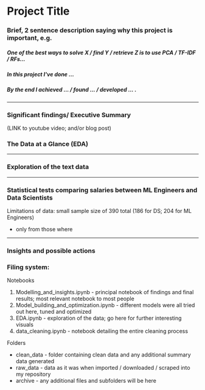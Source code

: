 # Project Title

### Brief, 2 sentence description saying why this project is important, e.g.
##### One of the best ways to solve X / find Y / retrieve Z is to use PCA / TF-IDF / RFs...

##### In this project I've done ... 
##### By the end I achieved ... / found ... / developed ... .
_____________________________________________________________________________________________________________________________

###  Significant findings/ Executive Summary

(LINK to youtube video; and/or blog post)

### The Data at a Glance (EDA)

_____________________________________________________________________________________________________________________________


### Exploration of the text data


_____________________________________________________________________________________________________________________________

### Statistical tests comparing salaries between ML Engineers and Data Scientists


Limitations of data: small sample size of 390 total (186 for DS; 204 for ML Engineers)

* only from those where 

_____________________________________________________________________________________________________________________________


### Insights and possible actions

### Filing system:

Notebooks
1. Modelling_and_insights.ipynb - principal notebook of findings and final results; most relevant notebook to most people
2. Model_building_and_optimization.ipynb - different models were all tried out here, tuned and optimized
3. EDA.ipynb - exploration of the data; go here for further interesting visuals
4. data_cleaning.ipynb - notebook detailing the entire cleaning process

Folders
* clean_data - folder containing clean data and any additional summary data generated
* raw_data - data as it was when imported / downloaded / scraped into my repository
* archive - any additional files and subfolders will be here
